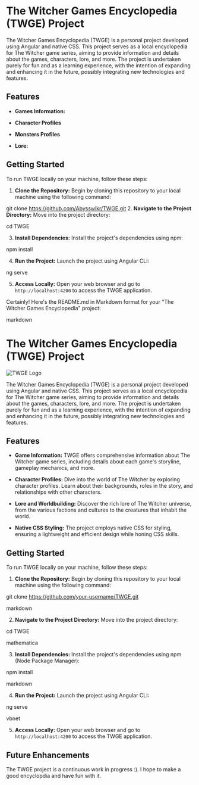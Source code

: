 # The Witcher Games Encyclopedia (TWGE) Project

The Witcher Games Encyclopedia (TWGE) is a personal project developed using Angular and native CSS. This project serves as a local encyclopedia for The Witcher game series, aiming to provide information and details about the games, characters, lore, and more. The project is undertaken purely for fun and as a learning experience, with the intention of expanding and enhancing it in the future, possibly integrating new technologies and features.

## Features

- **Games Information:**

- **Character Profiles**

- **Monsters Profiles** 

- **Lore:**

## Getting Started

To run TWGE locally on your machine, follow these steps:

1. **Clone the Repository:** Begin by cloning this repository to your local machine using the following command:

git clone https://github.com/Abysswlkr/TWGE.git
 
 2. **Navigate to the Project Directory:** Move into the project directory:

cd TWGE


3. **Install Dependencies:** Install the project's dependencies using npm:

npm install

4. **Run the Project:** Launch the project using Angular CLI:

ng serve

5. **Access Locally:** Open your web browser and go to `http://localhost:4200` to access the TWGE application.

Certainly! Here's the README.md in Markdown format for your "The Witcher Games Encyclopedia" project:

markdown

# The Witcher Games Encyclopedia (TWGE) Project

![TWGE Logo](/path/to/logo.png)

The Witcher Games Encyclopedia (TWGE) is a personal project developed using Angular and native CSS. This project serves as a local encyclopedia for The Witcher game series, aiming to provide information and details about the games, characters, lore, and more. The project is undertaken purely for fun and as a learning experience, with the intention of expanding and enhancing it in the future, possibly integrating new technologies and features.

## Features

- **Game Information:** TWGE offers comprehensive information about The Witcher game series, including details about each game's storyline, gameplay mechanics, and more.

- **Character Profiles:** Dive into the world of The Witcher by exploring character profiles. Learn about their backgrounds, roles in the story, and relationships with other characters.

- **Lore and Worldbuilding:** Discover the rich lore of The Witcher universe, from the various factions and cultures to the creatures that inhabit the world.

- **Native CSS Styling:** The project employs native CSS for styling, ensuring a lightweight and efficient design while honing CSS skills.

## Getting Started

To run TWGE locally on your machine, follow these steps:

1. **Clone the Repository:** Begin by cloning this repository to your local machine using the following command:

git clone https://github.com/your-username/TWGE.git

markdown


2. **Navigate to the Project Directory:** Move into the project directory:

cd TWGE

mathematica


3. **Install Dependencies:** Install the project's dependencies using npm (Node Package Manager):

npm install

markdown


4. **Run the Project:** Launch the project using Angular CLI:

ng serve

vbnet


5. **Access Locally:** Open your web browser and go to `http://localhost:4200` to access the TWGE application.

## Future Enhancements

The TWGE project is a continuous work in progress :). I hope to make a good encyclopdia and have fun with it. 
